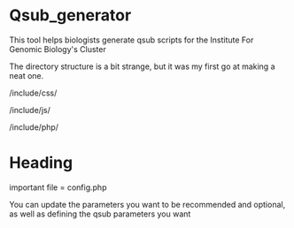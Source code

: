 Qsub_generator
==============

This tool helps biologists generate qsub scripts for the Institute For Genomic Biology's Cluster

The directory structure is a bit strange, but it was my first go at making a neat one.

/include/css/

/include/js/

/include/php/

<h1>Heading</h1>
important file = config.php

You can update the parameters you want to be recommended and optional,
as well as defining the qsub parameters you want
